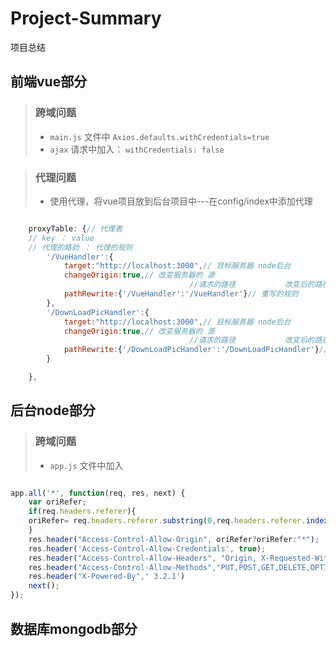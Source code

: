 # Project-Summary
项目总结

## 前端vue部分  

> ### 跨域问题
> + `main.js` 文件中 `Axios.defaults.withCredentials=true`
> + `ajax` 请求中加入： `withCredentials: false`

> ### 代理问题
> + 使用代理，将vue项目放到后台项目中---在config/index中添加代理

```javascript

    proxyTable: {// 代理表
  	// key ： value
  	// 代理的路劲 ： 代理的规则
    	'/VueHandler':{
    		target:"http://localhost:3000",// 目标服务器 node后台
    		changeOrigin:true,// 改变服务器的 源
    									//请求的路径           改变后的路径
    		pathRewrite:{'/VueHandler':'/VueHandler'}// 重写的规则
    	},
        '/DownLoadPicHandler':{
            target:"http://localhost:3000",// 目标服务器 node后台
            changeOrigin:true,// 改变服务器的 源
                                        //请求的路径           改变后的路径
            pathRewrite:{'/DownLoadPicHandler':'/DownLoadPicHandler'}// 重写的规则
        }

    },

```

## 后台node部分

> ### 跨域问题
> + `app.js` 文件中加入 

```javascript  

app.all('*', function(req, res, next) {
	var oriRefer;
	if(req.headers.referer){
	oriRefer= req.headers.referer.substring(0,req.headers.referer.indexOf("/",10));
	}
	res.header("Access-Control-Allow-Origin", oriRefer?oriRefer:"*");
	res.header('Access-Control-Allow-Credentials', true);
	res.header("Access-Control-Allow-Headers", "Origin, X-Requested-With, Content-Type, Accept");
	res.header("Access-Control-Allow-Methods","PUT,POST,GET,DELETE,OPTIONS");
	res.header("X-Powered-By",' 3.2.1')
	next();
});

```

## 数据库mongodb部分

